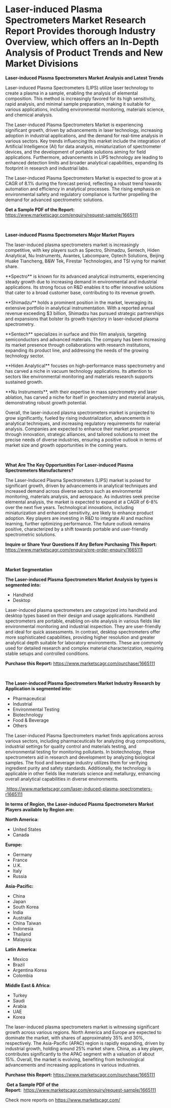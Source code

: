 <p><h1>Laser-induced Plasma Spectrometers Market Research Report Provides thorough Industry Overview, which offers an In-Depth Analysis of Product Trends and New Market Divisions</h1></p><p><strong>Laser-induced Plasma Spectrometers Market Analysis and Latest Trends</strong></p>
<p><p>Laser-induced Plasma Spectrometers (LIPS) utilize laser technology to create a plasma in a sample, enabling the analysis of elemental composition. This method is increasingly favored for its high sensitivity, rapid analysis, and minimal sample preparation, making it suitable for various applications, including environmental monitoring, materials science, and chemical analysis.</p><p>The Laser-induced Plasma Spectrometers Market is experiencing significant growth, driven by advancements in laser technology, increasing adoption in industrial applications, and the demand for real-time analysis in various sectors. Key trends influencing this market include the integration of Artificial Intelligence (AI) for data analysis, miniaturization of spectrometer devices, and the development of portable solutions aiming for field applications. Furthermore, advancements in LIPS technology are leading to enhanced detection limits and broader analytical capabilities, expanding its footprint in research and industrial labs.</p><p>The Laser-induced Plasma Spectrometers Market is expected to grow at a CAGR of 8.1% during the forecast period, reflecting a robust trend towards automation and efficiency in analytical processes. The rising emphasis on environmental safety and regulatory compliance is further propelling the demand for advanced spectrometric solutions.</p></p>
<p><strong>Get a Sample PDF of the Report:&nbsp;</strong> <a href="https://www.marketscagr.com/enquiry/request-sample/1665111?utm_campaign=2475&utm_medium=2&utm_source=Github&utm_content=ia&utm_term=11042025&utm_id=laser-induced-plasma-spectrometers">https://www.marketscagr.com/enquiry/request-sample/1665111</a></p>
<p>&nbsp;</p>
<p><strong>Laser-induced Plasma Spectrometers Major Market Players</strong></p>
<p><p>The laser-induced plasma spectrometers market is increasingly competitive, with key players such as Spectro, Shimadzu, Sentech, Hiden Analytical, Nu Instruments, Avantes, Labcompare, Optech Solutions, Beijing Huake Tiancheng, B&W Tek, Firestar Technologies, and TSI vying for market share.</p><p>**Spectro** is known for its advanced analytical instruments, experiencing steady growth due to increasing demand in environmental and industrial applications. Its strong focus on R&D enables it to offer innovative solutions that cater to a broad customer base, contributing to its revenue growth.</p><p>**Shimadzu** holds a prominent position in the market, leveraging its extensive portfolio in analytical instrumentation. With a reported annual revenue exceeding $3 billion, Shimadzu has pursued strategic partnerships and expansions that bolster its growth trajectory in laser-induced plasma spectrometry.</p><p>**Sentech** specializes in surface and thin film analysis, targeting semiconductors and advanced materials. The company has been increasing its market presence through collaborations with research institutions, expanding its product line, and addressing the needs of the growing technology sector.</p><p>**Hiden Analytical** focuses on high-performance mass spectrometry and has carved a niche in vacuum technology applications. Its attention to sectors like environmental monitoring and materials research supports sustained growth.</p><p>**Nu Instruments**, with their expertise in mass spectrometry and laser ablation, has carved a niche for itself in geochemistry and material analysis, demonstrating robust growth potential.</p><p>Overall, the laser-induced plasma spectrometers market is projected to grow significantly, fueled by rising industrialization, advancements in analytical techniques, and increasing regulatory requirements for material analysis. Companies are expected to enhance their market presence through innovation, strategic alliances, and tailored solutions to meet the precise needs of diverse industries, ensuring a positive outlook in terms of market size and growth opportunities in the coming years.</p></p>
<p>&nbsp;</p>
<p><strong>What Are The Key Opportunities For Laser-induced Plasma Spectrometers Manufacturers?</strong></p>
<p><p>The Laser-Induced Plasma Spectrometers (LIPS) market is poised for significant growth, driven by advancements in analytical techniques and increased demand across diverse sectors such as environmental monitoring, materials analysis, and aerospace. As industries seek precise elemental analysis, the market is expected to expand at a CAGR of 6-8% over the next five years. Technological innovations, including miniaturization and enhanced sensitivity, are likely to enhance product adoption. Key players are investing in R&D to integrate AI and machine learning, further optimizing performance. The future outlook remains positive, characterized by a shift towards portable and user-friendly spectrometric solutions.</p></p>
<p><strong>Inquire or Share Your Questions If Any Before Purchasing This Report:</strong> <a href="https://www.marketscagr.com/enquiry/pre-order-enquiry/1665111?utm_campaign=2475&utm_medium=2&utm_source=Github&utm_content=ia&utm_term=11042025&utm_id=laser-induced-plasma-spectrometers">https://www.marketscagr.com/enquiry/pre-order-enquiry/1665111</a></p>
<p>&nbsp;</p>
<p><strong>Market Segmentation</strong></p>
<p><strong>The Laser-induced Plasma Spectrometers Market Analysis by types is segmented into:</strong></p>
<p><ul><li>Handheld</li><li>Desktop</li></ul></p>
<p><p>Laser-induced plasma spectrometers are categorized into handheld and desktop types based on their design and usage applications. Handheld spectrometers are portable, enabling on-site analysis in various fields like environmental monitoring and industrial inspection. They are user-friendly and ideal for quick assessments. In contrast, desktop spectrometers offer more sophisticated capabilities, providing higher resolution and greater analytical depth suitable for laboratory environments. These are commonly used for detailed research and complex material characterization, requiring stable setups and controlled conditions.</p></p>
<p><strong>Purchase this Report:&nbsp;</strong><a href="https://www.marketscagr.com/purchase/1665111?utm_campaign=2475&utm_medium=2&utm_source=Github&utm_content=ia&utm_term=11042025&utm_id=laser-induced-plasma-spectrometers">https://www.marketscagr.com/purchase/1665111</a></p>
<p>&nbsp;</p>
<p><strong>The Laser-induced Plasma Spectrometers Market Industry Research by Application is segmented into:</strong></p>
<p><ul><li>Pharmaceutical</li><li>Industrial</li><li>Environmental Testing</li><li>Biotechnology</li><li>Food & Beverage</li><li>Others</li></ul></p>
<p><p>The Laser-induced Plasma Spectrometers market finds applications across various sectors, including pharmaceuticals for analyzing drug compositions, industrial settings for quality control and materials testing, and environmental testing for monitoring pollutants. In biotechnology, these spectrometers aid in research and development by analyzing biological samples. The food and beverage industry utilizes them for verifying ingredient purity and safety standards. Additionally, the technology is applicable in other fields like materials science and metallurgy, enhancing overall analytical capabilities in diverse environments.</p></p>
<p><a href="https://www.marketscagr.com/laser-induced-plasma-spectrometers-r1665111?utm_campaign=2475&utm_medium=2&utm_source=Github&utm_content=ia&utm_term=11042025&utm_id=laser-induced-plasma-spectrometers">&nbsp;https://www.marketscagr.com/laser-induced-plasma-spectrometers-r1665111</a></p>
<p><strong>In terms of Region, the Laser-induced Plasma Spectrometers Market Players available by Region are:</strong></p>
<p>
    <p> <strong> North America: </strong>
        <ul>
            <li>United States</li>
            <li>Canada</li>
        </ul>
        </p> 
    <p> <strong> Europe: </strong>
        <ul>
            <li>Germany</li>
            <li>France</li>
            <li>U.K.</li>
            <li>Italy</li>
            <li>Russia</li>
        </ul>
        </p> 
    <p> <strong> Asia-Pacific: </strong>
        <ul>
            <li>China</li>
            <li>Japan</li>
            <li>South Korea</li>
            <li>India</li>
            <li>Australia</li>
            <li>China Taiwan</li>
            <li>Indonesia</li>
            <li>Thailand</li>
            <li>Malaysia</li>
        </ul>
        </p> 
    <p> <strong> Latin America: </strong>
        <ul>
            <li>Mexico</li>
            <li>Brazil</li>
            <li>Argentina Korea</li>
            <li>Colombia</li>
        </ul>
        </p> 
    <p> <strong> Middle East & Africa: </strong>
        <ul>
            <li>Turkey</li>
            <li>Saudi</li>
            <li>Arabia</li>
            <li>UAE</li>
            <li>Korea</li>
        </ul>
    </p>
    </p>
<p><p>The laser-induced plasma spectrometers market is witnessing significant growth across various regions. North America and Europe are expected to dominate the market, with shares of approximately 35% and 30%, respectively. The Asia-Pacific (APAC) region is rapidly expanding, driven by industrial growth, holding around 25% market share. China, as a key player, contributes significantly to the APAC segment with a valuation of about 15%. Overall, the market is evolving, benefiting from technological advancements and increasing applications in various industries.</p></p>
<p><strong>Purchase this Report: </strong><a href="https://www.marketscagr.com/purchase/1665111?utm_campaign=2475&utm_medium=2&utm_source=Github&utm_content=ia&utm_term=11042025&utm_id=laser-induced-plasma-spectrometers">https://www.marketscagr.com/purchase/1665111</a></p>
<p>&nbsp;<strong>Get a Sample PDF of the Report:&nbsp;&nbsp;</strong><a href="https://www.marketscagr.com/enquiry/request-sample/1665111?utm_campaign=2475&utm_medium=2&utm_source=Github&utm_content=ia&utm_term=11042025&utm_id=laser-induced-plasma-spectrometers">https://www.marketscagr.com/enquiry/request-sample/1665111</a></p>
<p><strong></strong></p>
<p>Check more reports on <a href="https://www.marketscagr.com/?utm_campaign=2475&utm_medium=2&utm_source=Github&utm_content=ia&utm_term=11042025&utm_id=laser-induced-plasma-spectrometers">https://www.marketscagr.com/</a></p>